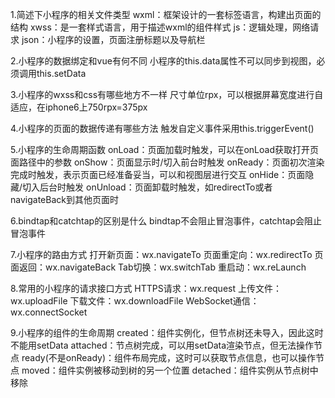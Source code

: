 ﻿1.简述下小程序的相关文件类型
wxml：框架设计的一套标签语言，构建出页面的结构
xwss：是一套样式语言，用于描述wxml的组件样式
js：逻辑处理，网络请求
json：小程序的设置，页面注册标题以及导航栏

2.小程序的数据绑定和vue有何不同
小程序的this.data属性不可以同步到视图，必须调用this.setData

3.小程序的wxss和css有哪些地方不一样
尺寸单位rpx，可以根据屏幕宽度进行自适应，在iphone6上750rpx=375px

4.小程序的页面的数据传递有哪些方法
触发自定义事件采用this.triggerEvent()

5.小程序的生命周期函数
onLoad：页面加载时触发，可以在onLoad获取打开页面路径中的参数
onShow：页面显示时/切入前台时触发
onReady：页面初次渲染完成时触发，表示页面已经准备妥当，可以和视图层进行交互
onHide：页面隐藏/切入后台时触发
onUnload：页面卸载时触发，如redirectTo或者navigateBack到其他页面时

6.bindtap和catchtap的区别是什么
bindtap不会阻止冒泡事件，catchtap会阻止冒泡事件

7.小程序的路由方式
打开新页面：wx.navigateTo
页面重定向：wx.redirectTo
页面返回：wx.navigateBack
Tab切换：wx.switchTab
重启动：wx.reLaunch

8.常用的小程序的请求接口方式
HTTPS请求：wx.request
上传文件：wx.uploadFile
下载文件：wx.downloadFile
WebSocket通信：wx.connectSocket

9.小程序的组件的生命周期
created：组件实例化，但节点树还未导入，因此这时不能用setData
attached：节点树完成，可以用setData渲染节点，但无法操作节点
ready(不是onReady)：组件布局完成，这时可以获取节点信息，也可以操作节点
moved：组件实例被移动到树的另一个位置
detached：组件实例从节点树中移除

